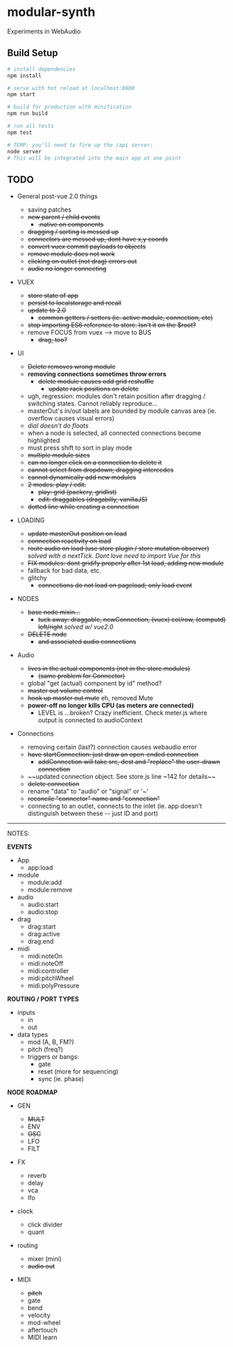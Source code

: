 # modular-synth

Experiments in WebAudio

## Build Setup

``` bash
# install dependencies
npm install

# serve with hot reload at localhost:8080
npm start

# build for production with minification
npm run build

# run all tests
npm test

# TEMP: you'll need to fire up the /api server:
node server
# This will be integrated into the main app at one point
```


## TODO

- General post-vue 2.0 things
  - saving patches
  - ~~new parent / child events~~
    - ~~.native on components~~
  - ~~dragging / sorting is messed up~~
  - ~~connectors are messed up, dont have x,y coords~~
  - ~~convert vuex commit payloads to objects~~
  - ~~remove module does not work~~
  - ~~clicking on outlet (not drag) errors out~~
  - ~~audio no longer connecting~~


- VUEX
  - ~~store state of app~~
  - ~~persist to localstorage and recall~~
  - ~~update to 2.0~~
    - ~~common getters / setters (ie. active module, connection, etc)~~
  - ~~stop importing ES6 reference to store. Isn't it on the $root?~~
  - remove FOCUS from vuex --> move to BUS
    - ~~drag, too?~~

- UI
  - ~~Delete removes wrong module~~
  - **removing connections sometimes throw errors**
    - ~~delete module causes odd grid reshuffle~~
      - ~~update rack positions on delete~~
  - ugh, regression: modules don't retain position after dragging / switching states. Cannot reliably reproduce...
  - masterOut's in/out labels are bounded by module canvas area (ie. overflow causes visual errors)
  - *dial doesn't do floats*
  - when a node is selected, all connected connections become highlighted
  - must press shift to sort in play mode
  - ~~multiple module sizes~~
  - ~~can no longer click on a connection to delete it~~
  - ~~cannot select from dropdown; dragging intercedes~~
  - ~~cannot dynamically add new modules~~
  - ~~2 modes: play / edit.~~
    - ~~play: grid (packery, gridlist)~~
    - ~~edit: draggables (dragabilly, vanillaJS)~~
  - ~~dotted line while creating a connection~~


- LOADING
  - ~~update masterOut position on load~~
  - ~~connection reactivity on load~~
  - ~~route audio on load (use store plugin / store mutation observer)~~ _solved with a nextTick. Dont love need to import Vue for this_
  - ~~FIX modules: dont gridify properly after 1st load, adding new module~~
  - fallback for bad data, etc.
  - glitchy
    - ~~connections do not load on pageload; only load event~~


- NODES
  - ~~base node mixin...~~
    - ~~tuck away: draggable, newConnection, (vuex) col/row, (computd) left/right~~ _solved w/ vue2.0_
  - ~~DELETE node~~
    - ~~and associated audio connections~~


- Audio
  - ~~lives in the actual components (not in the store.modules)~~
    - ~~(same problem for Connector)~~
  - global "get (actual) component by id" method?
  - ~~master out volume control~~
  - ~~hook up master out mute~~ eh, removed Mute
  - **power-off no longer kills CPU (as meters are connected)**
    - LEVEL is ...broken? Crazy inefficient. Check meter.js where output is connected to audioContext


- Connections
  - removing certain (last?) connection causes webaudio error
  - ~~have startConnection: just draw an open-ended connection~~
    - ~~addConnection will take src, dest and "replace" the user-drawn connection~~
  - ~~updated connection object. See store.js line ~142 for details~~
  - ~~delete connection~~
  - rename "data" to "audio" or "signal" or '~'
  - ~~reconcile "connector" name and "connection"~~
  - connecting to an outlet, connects to the inlet (ie. app doesn't distinguish between these -- just ID and port)


---------------

NOTES:

**EVENTS**
- App
  - app:load
- module
  - module:add
  - module:remove
- audio
  - audio:start
  - audio:stop
- drag
  - drag:start
  - drag:active
  - drag:end
- midi
  - midi:noteOn
  - midi:noteOff
  - midi:controller
  - midi:pitchWheel
  - midi:polyPressure


**ROUTING / PORT TYPES**
- inputs
  - in
  - out
- data types
  - mod (A, B, FM?)
  - pitch (freq?)
  - triggers or bangs:
    - gate
    - reset (more for sequencing)
    - sync (ie. phase)


**NODE ROADMAP**

- GEN
  - ~~MULT~~
  - ENV
  - ~~OSC~~
  - LFO
  - FILT


- FX
  - reverb
  - delay
  - vca
  - lfo


- clock
  - click divider
  - quant


- routing
  - mixer (mini)
  - ~~audio out~~


- MIDI
  - ~~pitch~~
  - gate
  - bend
  - velocity
  - mod-wheel
  - aftertouch
  - MIDI learn
